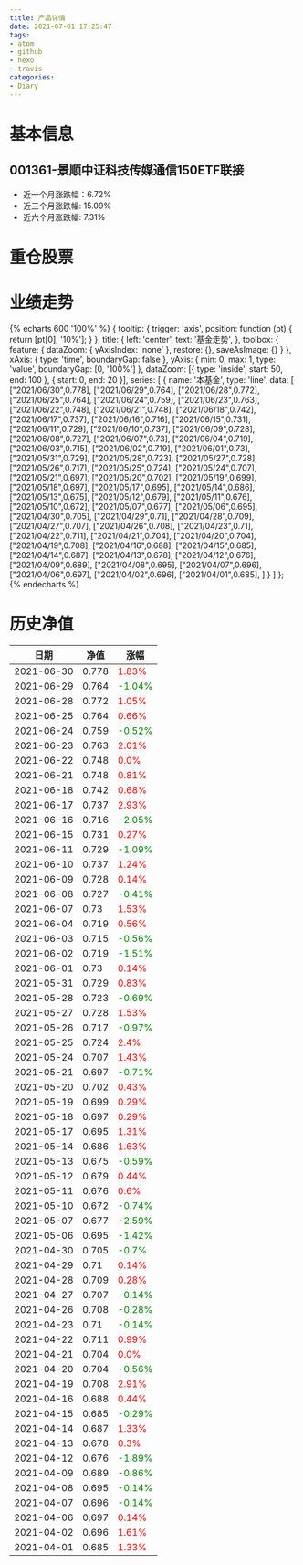 ```yaml
---
title: 产品详情
date: 2021-07-01 17:25:47
tags:
- atom
- github
- hexo
- travis
categories:
- Diary
---
```


# 基本信息
## 001361-景顺中证科技传媒通信150ETF联接
- 近一个月涨跌幅：6.72%
- 近三个月涨跌幅: 15.09%
- 近六个月涨跌幅: 7.31%

# 重仓股票
# 业绩走势

{% echarts 600 '100%' %}
{
  tooltip: {
        trigger: 'axis',
        position: function (pt) {
            return [pt[0], '10%'];
        }
    },
    title: {
        left: 'center',
        text: '基金走势',
    },
    toolbox: {
        feature: {
            dataZoom: {
                yAxisIndex: 'none'
            },
            restore: {},
            saveAsImage: {}
        }
    },
    xAxis: {
        type: 'time',
        boundaryGap: false
    },
    yAxis: {
        min: 0,
        max: 1,
        type: 'value',
        boundaryGap: [0, '100%']
    },
    dataZoom: [{
        type: 'inside',
        start: 50,
        end: 100
    }, {
        start: 0,
        end: 20
    }],
    series: [
        {
            name: '本基金',
            type: 'line',
            data: [
["2021/06/30",0.778],
["2021/06/29",0.764],
["2021/06/28",0.772],
["2021/06/25",0.764],
["2021/06/24",0.759],
["2021/06/23",0.763],
["2021/06/22",0.748],
["2021/06/21",0.748],
["2021/06/18",0.742],
["2021/06/17",0.737],
["2021/06/16",0.716],
["2021/06/15",0.731],
["2021/06/11",0.729],
["2021/06/10",0.737],
["2021/06/09",0.728],
["2021/06/08",0.727],
["2021/06/07",0.73],
["2021/06/04",0.719],
["2021/06/03",0.715],
["2021/06/02",0.719],
["2021/06/01",0.73],
["2021/05/31",0.729],
["2021/05/28",0.723],
["2021/05/27",0.728],
["2021/05/26",0.717],
["2021/05/25",0.724],
["2021/05/24",0.707],
["2021/05/21",0.697],
["2021/05/20",0.702],
["2021/05/19",0.699],
["2021/05/18",0.697],
["2021/05/17",0.695],
["2021/05/14",0.686],
["2021/05/13",0.675],
["2021/05/12",0.679],
["2021/05/11",0.676],
["2021/05/10",0.672],
["2021/05/07",0.677],
["2021/05/06",0.695],
["2021/04/30",0.705],
["2021/04/29",0.71],
["2021/04/28",0.709],
["2021/04/27",0.707],
["2021/04/26",0.708],
["2021/04/23",0.71],
["2021/04/22",0.711],
["2021/04/21",0.704],
["2021/04/20",0.704],
["2021/04/19",0.708],
["2021/04/16",0.688],
["2021/04/15",0.685],
["2021/04/14",0.687],
["2021/04/13",0.678],
["2021/04/12",0.676],
["2021/04/09",0.689],
["2021/04/08",0.695],
["2021/04/07",0.696],
["2021/04/06",0.697],
["2021/04/02",0.696],
["2021/04/01",0.685],
]
        }
    ]
};
{% endecharts %}

# 历史净值

| 日期 | 净值 | 涨幅 |
| --- | --- | --- |
|2021-06-30|0.778|<font color=red>1.83%</font>|
|2021-06-29|0.764|<font color=green>-1.04%</font>|
|2021-06-28|0.772|<font color=red>1.05%</font>|
|2021-06-25|0.764|<font color=red>0.66%</font>|
|2021-06-24|0.759|<font color=green>-0.52%</font>|
|2021-06-23|0.763|<font color=red>2.01%</font>|
|2021-06-22|0.748|<font color=red>0.0%</font>|
|2021-06-21|0.748|<font color=red>0.81%</font>|
|2021-06-18|0.742|<font color=red>0.68%</font>|
|2021-06-17|0.737|<font color=red>2.93%</font>|
|2021-06-16|0.716|<font color=green>-2.05%</font>|
|2021-06-15|0.731|<font color=red>0.27%</font>|
|2021-06-11|0.729|<font color=green>-1.09%</font>|
|2021-06-10|0.737|<font color=red>1.24%</font>|
|2021-06-09|0.728|<font color=red>0.14%</font>|
|2021-06-08|0.727|<font color=green>-0.41%</font>|
|2021-06-07|0.73|<font color=red>1.53%</font>|
|2021-06-04|0.719|<font color=red>0.56%</font>|
|2021-06-03|0.715|<font color=green>-0.56%</font>|
|2021-06-02|0.719|<font color=green>-1.51%</font>|
|2021-06-01|0.73|<font color=red>0.14%</font>|
|2021-05-31|0.729|<font color=red>0.83%</font>|
|2021-05-28|0.723|<font color=green>-0.69%</font>|
|2021-05-27|0.728|<font color=red>1.53%</font>|
|2021-05-26|0.717|<font color=green>-0.97%</font>|
|2021-05-25|0.724|<font color=red>2.4%</font>|
|2021-05-24|0.707|<font color=red>1.43%</font>|
|2021-05-21|0.697|<font color=green>-0.71%</font>|
|2021-05-20|0.702|<font color=red>0.43%</font>|
|2021-05-19|0.699|<font color=red>0.29%</font>|
|2021-05-18|0.697|<font color=red>0.29%</font>|
|2021-05-17|0.695|<font color=red>1.31%</font>|
|2021-05-14|0.686|<font color=red>1.63%</font>|
|2021-05-13|0.675|<font color=green>-0.59%</font>|
|2021-05-12|0.679|<font color=red>0.44%</font>|
|2021-05-11|0.676|<font color=red>0.6%</font>|
|2021-05-10|0.672|<font color=green>-0.74%</font>|
|2021-05-07|0.677|<font color=green>-2.59%</font>|
|2021-05-06|0.695|<font color=green>-1.42%</font>|
|2021-04-30|0.705|<font color=green>-0.7%</font>|
|2021-04-29|0.71|<font color=red>0.14%</font>|
|2021-04-28|0.709|<font color=red>0.28%</font>|
|2021-04-27|0.707|<font color=green>-0.14%</font>|
|2021-04-26|0.708|<font color=green>-0.28%</font>|
|2021-04-23|0.71|<font color=green>-0.14%</font>|
|2021-04-22|0.711|<font color=red>0.99%</font>|
|2021-04-21|0.704|<font color=red>0.0%</font>|
|2021-04-20|0.704|<font color=green>-0.56%</font>|
|2021-04-19|0.708|<font color=red>2.91%</font>|
|2021-04-16|0.688|<font color=red>0.44%</font>|
|2021-04-15|0.685|<font color=green>-0.29%</font>|
|2021-04-14|0.687|<font color=red>1.33%</font>|
|2021-04-13|0.678|<font color=red>0.3%</font>|
|2021-04-12|0.676|<font color=green>-1.89%</font>|
|2021-04-09|0.689|<font color=green>-0.86%</font>|
|2021-04-08|0.695|<font color=green>-0.14%</font>|
|2021-04-07|0.696|<font color=green>-0.14%</font>|
|2021-04-06|0.697|<font color=red>0.14%</font>|
|2021-04-02|0.696|<font color=red>1.61%</font>|
|2021-04-01|0.685|<font color=red>1.33%</font>|
